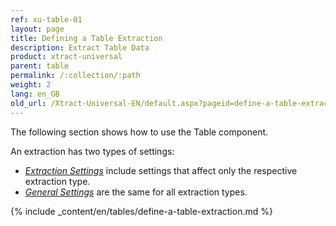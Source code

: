 ```yaml
---
ref: xu-table-01
layout: page
title: Defining a Table Extraction
description: Extract Table Data
product: xtract-universal
parent: table
permalink: /:collection/:path
weight: 2
lang: en_GB
old_url: /Xtract-Universal-EN/default.aspx?pageid=define-a-table-extraction
---
```


The following section shows how to use the Table component.

An extraction has two types of settings: 
- [*Extraction Settings*](../table/extraction-settings) include settings that affect only the respective extraction type.
- [*General Settings*](../table/general-settings) are the same for all extraction types.

{% include _content/en/tables/define-a-table-extraction.md  %}
